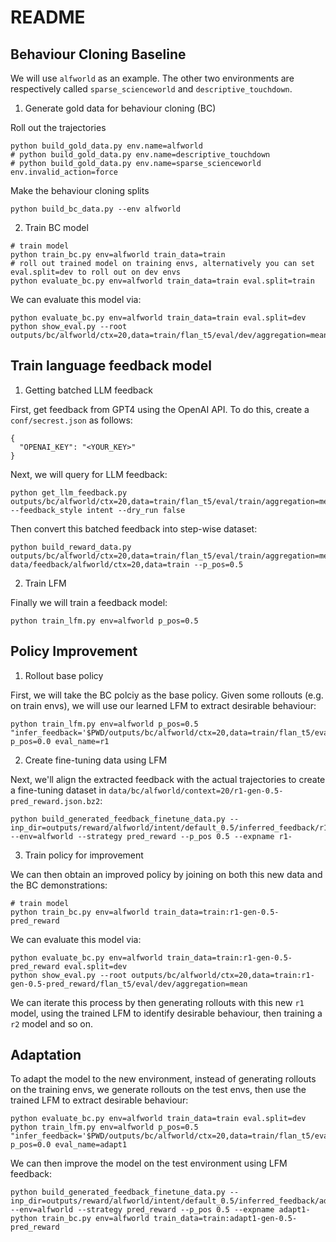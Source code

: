 # README

## Behaviour Cloning Baseline

We will use `alfworld` as an example. The other two environments are respectively called `sparse_scienceworld` and `descriptive_touchdown`.

1. Generate gold data for behaviour cloning (BC)

Roll out the trajectories
```
python build_gold_data.py env.name=alfworld
# python build_gold_data.py env.name=descriptive_touchdown
# python build_gold_data.py env.name=sparse_scienceworld env.invalid_action=force
```

Make the behaviour cloning splits
```
python build_bc_data.py --env alfworld
```

2. Train BC model

```
# train model
python train_bc.py env=alfworld train_data=train
# roll out trained model on training envs, alternatively you can set eval.split=dev to roll out on dev envs
python evaluate_bc.py env=alfworld train_data=train eval.split=train
```

We can evaluate this model via:

```
python evaluate_bc.py env=alfworld train_data=train eval.split=dev
python show_eval.py --root outputs/bc/alfworld/ctx=20,data=train/flan_t5/eval/dev/aggregation=mean
```

## Train language feedback model

1. Getting batched LLM feedback

First, get feedback from GPT4 using the OpenAI API.
To do this, create a `conf/secrest.json` as follows:

```
{
  "OPENAI_KEY": "<YOUR_KEY>"
}
```

Next, we will query for LLM feedback:
```
python get_llm_feedback.py outputs/bc/alfworld/ctx=20,data=train/flan_t5/eval/train/aggregation=mean --feedback_style intent --dry_run false
```

Then convert this batched feedback into step-wise dataset:
```
python build_reward_data.py outputs/bc/alfworld/ctx=20,data=train/flan_t5/eval/train/aggregation=mean/feedback/intent data/feedback/alfworld/ctx=20,data=train --p_pos=0.5
```

2. Train LFM

Finally we will train a feedback model:
```
python train_lfm.py env=alfworld p_pos=0.5
```

## Policy Improvement

1. Rollout base policy

First, we will take the BC polciy as the base policy.
Given some rollouts (e.g. on train envs), we will use our learned LFM to extract desirable behaviour:

```
python train_lfm.py env=alfworld p_pos=0.5 "infer_feedback='$PWD/outputs/bc/alfworld/ctx=20,data=train/flan_t5/eval/train/aggregation=mean/'" p_pos=0.0 eval_name=r1
```

2. Create fine-tuning data using LFM

Next, we'll align the extracted feedback with the actual trajectories to create a fine-tuning dataset in `data/bc/alfworld/context=20/r1-gen-0.5-pred_reward.json.bz2`:
```
python build_generated_feedback_finetune_data.py --inp_dir=outputs/reward/alfworld/intent/default_0.5/inferred_feedback/r1 --env=alfworld --strategy pred_reward --p_pos 0.5 --expname r1-
```

3. Train policy for improvement

We can then obtain an improved policy by joining on both this new data and the BC demonstrations:

```
# train model
python train_bc.py env=alfworld train_data=train:r1-gen-0.5-pred_reward
```

We can evaluate this model via:

```
python evaluate_bc.py env=alfworld train_data=train:r1-gen-0.5-pred_reward eval.split=dev
python show_eval.py --root outputs/bc/alfworld/ctx=20,data=train:r1-gen-0.5-pred_reward/flan_t5/eval/dev/aggregation=mean
```

We can iterate this process by then generating rollouts with this new `r1` model, using the trained LFM to identify desirable behaviour, then training a `r2` model and so on.


## Adaptation

To adapt the model to the new environment, instead of generating rollouts on the training envs, we generate rollouts on the test envs, then use the trained LFM to extract desirable behaviour:

```
python evaluate_bc.py env=alfworld train_data=train eval.split=dev
python train_lfm.py env=alfworld p_pos=0.5 "infer_feedback='$PWD/outputs/bc/alfworld/ctx=20,data=train/flan_t5/eval/dev/aggregation=mean/'" p_pos=0.0 eval_name=adapt1
```

We can then improve the model on the test environment using LFM feedback:

```
python build_generated_feedback_finetune_data.py --inp_dir=outputs/reward/alfworld/intent/default_0.5/inferred_feedback/adapt1 --env=alfworld --strategy pred_reward --p_pos 0.5 --expname adapt1-
python train_bc.py env=alfworld train_data=train:adapt1-gen-0.5-pred_reward
```
